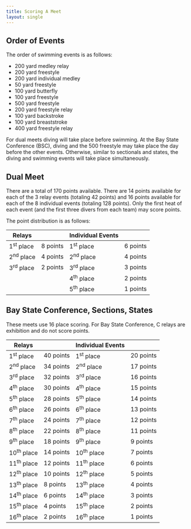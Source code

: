 ```yaml
---
title: Scoring A Meet
layout: single
---
```


## Order of Events

The order of swimming events is as follows:

- 200 yard medley relay
- 200 yard freestyle
- 200 yard individual medley
- 50 yard freestyle
- 100 yard butterfly
- 100 yard freestyle
- 500 yard freestyle
- 200 yard freestyle relay
- 100 yard backstroke
- 100 yard breaststroke
- 400 yard freestyle relay

For dual meets diving will take place before swimming.
At the Bay State Conference (BSC), diving and the 500 freestyle may take place the day before the other events.
Otherwise, similar to sectionals and states, the diving and swimming events will take place simultaneously.

## Dual Meet

There are a total of 170 points available.
There are 14 points available for each of the 3 relay events (totaling 42 points) and 16 points available for each of the 8 individual events (totaling 128 points).
Only the first heat of each event (and the first three divers from each team) may score points.


The point distribution is as follows:

| Relays               |          | Individual Events    |          |
|----------------------|----------|----------------------|----------|
| 1<sup>st</sup> place | 8 points | 1<sup>st</sup> place | 6 points |
| 2<sup>nd</sup> place | 4 points | 2<sup>nd</sup> place | 4 points |
| 3<sup>rd</sup> place | 2 points | 3<sup>rd</sup> place | 3 points |
|                      |          | 4<sup>th</sup> place | 2 points |
|                      |          | 5<sup>th</sup> place | 1 points |

## Bay State Conference, Sections, States

These meets use 16 place scoring.
For Bay State Conference, C relays are exhibition and do not score points.

| Relays                |           | Individual Events     |           |
|-----------------------|-----------|-----------------------|-----------|
| 1<sup>st</sup> place  | 40 points | 1<sup>st</sup> place  | 20 points |
| 2<sup>nd</sup> place  | 34 points | 2<sup>nd</sup> place  | 17 points |
| 3<sup>rd</sup> place  | 32 points | 3<sup>rd</sup> place  | 16 points |
| 4<sup>th</sup> place  | 30 points | 4<sup>th</sup> place  | 15 points |
| 5<sup>th</sup> place  | 28 points | 5<sup>th</sup> place  | 14 points |
| 6<sup>th</sup> place  | 26 points | 6<sup>th</sup> place  | 13 points |
| 7<sup>th</sup> place  | 24 points | 7<sup>th</sup> place  | 12 points |
| 8<sup>th</sup> place  | 22 points | 8<sup>th</sup> place  | 11 points |
| 9<sup>th</sup> place  | 18 points | 9<sup>th</sup> place  | 9 points  |
| 10<sup>th</sup> place | 14 points | 10<sup>th</sup> place | 7 points  |
| 11<sup>th</sup> place | 12 points | 11<sup>th</sup> place | 6 points  |
| 12<sup>th</sup> place | 10 points | 12<sup>th</sup> place | 5 points  |
| 13<sup>th</sup> place | 8 points  | 13<sup>th</sup> place | 4 points  |
| 14<sup>th</sup> place | 6 points  | 14<sup>th</sup> place | 3 points  |
| 15<sup>th</sup> place | 4 points  | 15<sup>th</sup> place | 2 points  |
| 16<sup>th</sup> place | 2 points  | 16<sup>th</sup> place | 1 points  |
